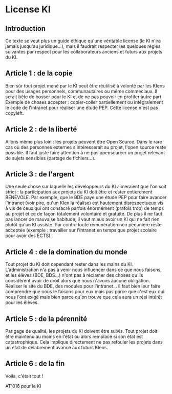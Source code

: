 License KI
==========

Introduction
------------

Ce texte se veut plus un guide éthique qu'une véritable license (le KI n'ira jamais jusqu'au juridique...), mais il faudrait respecter les quelques règles suivantes par respect pour les collaborateurs anciens et futurs aux projets du KI.

Article 1 : de la copie
-----------------------

Bien sûr tout projet mené par le KI peut être réutilisé à volonté par les KIens pour des usages personnels, communautaires ou même commeciaux. Il serait bête de bosser pour le KI et de ne pas pouvoir en profiter autre part. Exemple de choses accepter : copier-coller partiellement ou intégralement le code de l'intranet pour réaliser une étude PEP. Cette license n'est pas copyleft.

Article 2 : de la liberté
-------------------------

Allons même plus loin : les projets peuvent être Open Source. Dans le rare cas où des personnes externes s'intéresserait au projet, l'open source reste possible. Il faut juste faire attention à ne pas opensourcer un projet relevant de sujets sensibles (partage de fichiers...).

Article 3 : de l'argent
-----------------------

Une seule chose sur laquelle les développeurs du KI aimeraient que l'on soit strict : la participation aux projets du KI doit être et rester entièrement BÉNÉVOLE. Par exemple, que le BDE paye une étude PEP pour faire avancer l'intranet (voir pire, qu'un KIen la réalise) est hautement disrespectueux vis à vis de ceux qui ont consacré parfois énormément (prafois trop) de temps au projet et ce de façon totalement volontaire et gratuite.
De plus il ne faut pas lancer de mauvaise habitude, il vaut mieux avoir un KI qui ne fait rien plutôt qu'un KI assisté.
Par contre toute rémunération non pécunière reste acceptée (exemple : travailler sur l'intranet en temps que projet scolaire pour avoir des ECTS).

Article 4 : de la domination du monde
-------------------------------------

Tout projet du KI doit cependant rester dans les mains du KI. L'administration n'a pas à venir nous influencer dans ce que nous faisons, et les élèves (BDE, BDS...) n'ont pas à réclamer des choses qu'ils considèrent avoir de droit alors que nous n'avons aucune obligation. Réaliser le site du BDE, des modules pour l'intranet... il faut bien leur faire comprendre que nous le faisons pour eux mais pas parce que c'est eux qui nous l'ont exigé mais bien parce qu'on trouve que cela aura un réel intérêt pour les élèves.

Article 5 : de la pérennité
-------------------------------------

Par gage de qualité, les projets du KI doivent être suivis. Tout projet doit être maintenu au moins en l'état ou alors remplacé si son état est catastrophique. Cela implique directement ne pas refouler les projets dans un état de délabrement avancé aux futurs KIens.

Article 6 : de la fin
---------------------

Voilà, c'était tout !

AT'016 pour le KI
